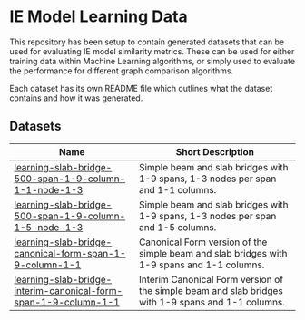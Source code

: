 # IE Model Learning Data
This repository has been setup to contain generated datasets that can be used for evaluating IE model similarity metrics. These can be used for either training data within Machine Learning algorithms, or simply used to evaluate the performance for different graph comparison algorithms.

Each dataset has its own README file which outlines what the dataset contains and how it was generated.

## Datasets
| Name | Short Description |
| ---- | ----------------- |
| [learning-slab-bridge-500-span-1-9-column-1-1-node-1-3](/data/learning-slab-bridge-500-span-1-9-column-1-1-node-1-3/README.md) | Simple beam and slab bridges with 1-9 spans, 1-3 nodes per span and 1-1 columns. |
| [learning-slab-bridge-500-span-1-9-column-1-5-node-1-3](/data/learning-slab-bridge-500-span-1-9-column-1-5-node-1-3/README.md) | Simple beam and slab bridges with 1-9 spans, 1-3 nodes per span and 1-5 columns. |
| [learning-slab-bridge-canonical-form-span-1-9-column-1-1](/learning-slab-bridge-canonical-form-span-1-9-column-1-1/README.md) | Canonical Form version of the simple beam and slab bridges with 1-9 spans and 1-1 columns. |
| [learning-slab-bridge-interim-canonical-form-span-1-9-column-1-1](/data/learning-slab-bridge-interim-canonical-form-span-1-9-column-1-1/README.md) | Interim Canonical Form version of the simple beam and slab bridges with 1-9 spans and 1-1 columns. |
